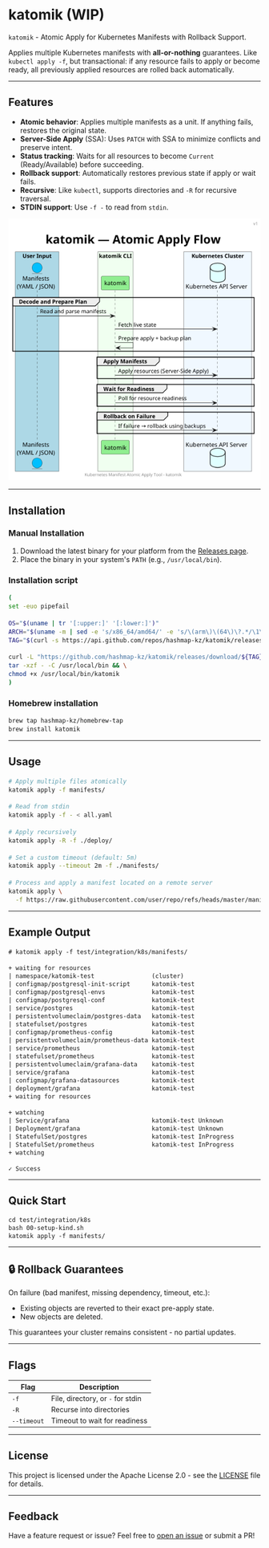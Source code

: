 # katomik (WIP)

`katomik` - Atomic Apply for Kubernetes Manifests with Rollback Support.

Applies multiple Kubernetes manifests with **all-or-nothing** guarantees. Like `kubectl apply -f`, but transactional:
if any resource fails to apply or become ready, all previously applied resources are rolled back automatically.

---

## Features

* **Atomic behavior**: Applies multiple manifests as a unit. If anything fails, restores the original state.
* **Server-Side Apply** (SSA): Uses `PATCH` with SSA to minimize conflicts and preserve intent.
* **Status tracking**: Waits for all resources to become `Current` (Ready/Available) before succeeding.
* **Rollback support**: Automatically restores previous state if apply or wait fails.
* **Recursive**: Like `kubectl`, supports directories and `-R` for recursive traversal.
* **STDIN support**: Use `-f -` to read from `stdin`.

![CLI](https://github.com/hashmap-kz/assets/blob/main/katomik/flow-v1.png)

---

## Installation

### Manual Installation

1. Download the latest binary for your platform from
   the [Releases page](https://github.com/hashmap-kz/katomik/releases).
2. Place the binary in your system's `PATH` (e.g., `/usr/local/bin`).

### Installation script

```bash
(
set -euo pipefail

OS="$(uname | tr '[:upper:]' '[:lower:]')"
ARCH="$(uname -m | sed -e 's/x86_64/amd64/' -e 's/\(arm\)\(64\)\?.*/\1\2/' -e 's/aarch64$/arm64/')"
TAG="$(curl -s https://api.github.com/repos/hashmap-kz/katomik/releases/latest | jq -r .tag_name)"

curl -L "https://github.com/hashmap-kz/katomik/releases/download/${TAG}/katomik_${TAG}_${OS}_${ARCH}.tar.gz" |
tar -xzf - -C /usr/local/bin && \
chmod +x /usr/local/bin/katomik
)
```

### Homebrew installation

```bash
brew tap hashmap-kz/homebrew-tap
brew install katomik
```

---

## Usage

```bash
# Apply multiple files atomically
katomik apply -f manifests/

# Read from stdin
katomik apply -f - < all.yaml

# Apply recursively
katomik apply -R -f ./deploy/

# Set a custom timeout (default: 5m)
katomik apply --timeout 2m -f ./manifests/

# Process and apply a manifest located on a remote server
katomik apply \
  -f https://raw.githubusercontent.com/user/repo/refs/heads/master/manifests/deployment.yaml
```

---

## Example Output

```
# katomik apply -f test/integration/k8s/manifests/

+ waiting for resources
| namespace/katomik-test                (cluster)
| configmap/postgresql-init-script      katomik-test
| configmap/postgresql-envs             katomik-test
| configmap/postgresql-conf             katomik-test
| service/postgres                      katomik-test
| persistentvolumeclaim/postgres-data   katomik-test
| statefulset/postgres                  katomik-test
| configmap/prometheus-config           katomik-test
| persistentvolumeclaim/prometheus-data katomik-test
| service/prometheus                    katomik-test
| statefulset/prometheus                katomik-test
| persistentvolumeclaim/grafana-data    katomik-test
| service/grafana                       katomik-test
| configmap/grafana-datasources         katomik-test
| deployment/grafana                    katomik-test
+ waiting for resources

+ watching
| Service/grafana                       katomik-test Unknown
| Deployment/grafana                    katomik-test Unknown
| StatefulSet/postgres                  katomik-test InProgress
| StatefulSet/prometheus                katomik-test InProgress
+ watching

✓ Success
```

---

## Quick Start

```
cd test/integration/k8s
bash 00-setup-kind.sh
katomik apply -f manifests/
```

---

## 🔒 Rollback Guarantees

On failure (bad manifest, missing dependency, timeout, etc.):

* Existing objects are reverted to their exact pre-apply state.
* New objects are deleted.

This guarantees your cluster remains consistent - no partial updates.

---

## Flags

| Flag        | Description                       |
|-------------|-----------------------------------|
| `-f`        | File, directory, or `-` for stdin |
| `-R`        | Recurse into directories          |
| `--timeout` | Timeout to wait for readiness     |

---

## License

This project is licensed under the Apache License 2.0 - see the [LICENSE](LICENSE) file for details.

---

## Feedback

Have a feature request or issue? Feel free to [open an issue](https://github.com/hashmap-kz/katomik/issues)
or submit a PR!
